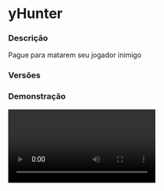 # yHunter
<secondary-label ref="utility"/>

### Descrição
Pague para matarem seu jogador inimigo

### Versões
<secondary-label ref="1.8"/>
<secondary-label ref="1.9"/>
<secondary-label ref="1.10"/>
<secondary-label ref="1.11"/>
<secondary-label ref="1.12"/>
<secondary-label ref="1.13"/>
<secondary-label ref="1.14"/>
<secondary-label ref="1.15"/>
<secondary-label ref="1.16"/>
<secondary-label ref="1.17"/>
<secondary-label ref="1.18"/>
<secondary-label ref="1.19"/>
<secondary-label ref="1.20"/>
<secondary-label ref="1.21"/>

### Demonstração
<video src="//www.youtube.com/watch?v=E7WjtAXuRXU"/>


<chapter title="Comandos" id="commands" collapsible="true">
<code-block lang="plain text">/hunter - Abre o menu principal
/hunter setnpc - Seta o npc do hunter
/hunter delnpc - Deleta o npc do hunter</code-block>
</chapter>

<chapter title="Permissões" id="permissions" collapsible="true">
<code-block lang="plain text">yhunter.usar - Permissão para o /hunter
yhunter.admin - Permissão para o /hunter setnpc e /hunter delnpc
yhunter.staff - Permissão para ser reconhecido como staff (não podem pagar por sua cabeça)</code-block>
</chapter>



## Erros comuns
<primary-label ref="errors"/>

Antes de configurar o plugin, revise os pontos listados aqui para evitar problemas frequentes durante a configuração.

<seealso style="cards">
    <category ref="wrs">
        <a href="yplugins.md"></a>        <a href="https://ystoreplugins.com.br/plugins/detalhes/38-yHunter">Site do plugin yHunter</a>
    </category>
</seealso>